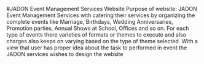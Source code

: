 #JADON Event Management Services Website
Purpose of website:
JADON Event Management Services with catering their services by organizing the complete events like Marriage, Birthdays, Wedding Anniversaries, Promotion parties, Annual Shows at School, Offices and so on. For each type of events there varieties of formats or themes to execute and also charges also keeps on varying based on the type of theme selected. With a view that user has proper idea about the task to performed in event the JADON services wishes to design the website

